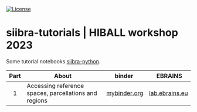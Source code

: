 [![License](https://img.shields.io/badge/License-Apache%202.0-blue.svg)](https://opensource.org/licenses/Apache-2.0)

# siibra-tutorials | HIBALL workshop 2023

Some tutorial notebooks [siibra-python](https://github.com/FZJ-INM1-BDA/siibra-python).

Part | About | binder | EBRAINS
:---: | --- | --- | ---
1 | Accessing reference spaces, parcellations and regions | [mybinder.org](https://mybinder.org/v2/gh/FZJ-INM1-BDA/siibra-tutorials/hiball-winterschool-2023?labpath=HIBALL%20Winterschool%202023%20-%20Tutorial%201.ipynb) | [lab.ebrains.eu](https://lab.ebrains.eu/hub/user-redirect/git-pull?repo=https%3A%2F%2Fgithub.com%2FFZJ-INM1-BDA%2Fsiibra-tutorials.git&urlpath=tree%2Fsiibra-tutorials.git%2FHIBALL%20Winterschool%202023%20-%20Tutorial%201.ipynb&branch=hiball-winterschool-2023)
